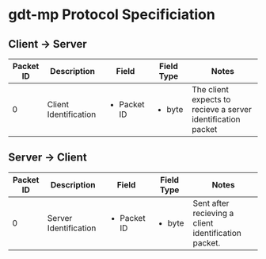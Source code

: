 gdt-mp Protocol Specificiation
==============================

## Client -> Server

| Packet ID | Description | Field | Field Type | Notes |
| --------- | ----------- | ----- | ---------- | ----- |
| 0         | Client Identification | <ul><li>Packet ID</li></ul> | <ul><li>byte</li></ul> | The client expects to recieve a server identification packet |

## Server -> Client

| Packet ID | Description | Field | Field Type | Notes |
| --------- | ----------- | ----- | ---------- | ----- |
| 0         | Server Identification | <ul><li>Packet ID</li></ul> | <ul><li>byte</li></ul> | Sent after recieving a client identification packet. |
